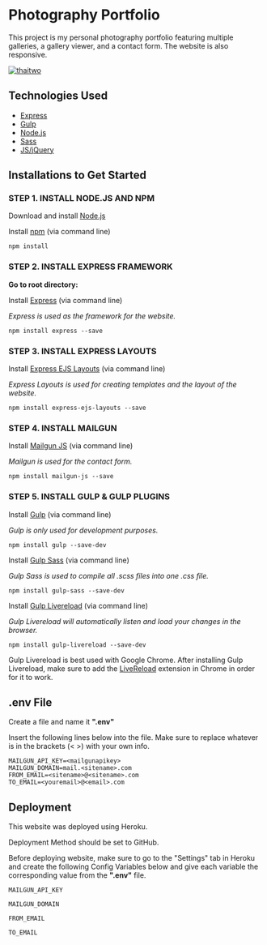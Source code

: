# Photography Portfolio
This project is my personal photography portfolio featuring multiple galleries, a gallery viewer, and a contact form. The website is also responsive.

[![thaitwo](http://www.thaitwo.com/images/thaitwo-homepage.png)](http://www.thaitwo.com)

## Technologies Used
* [Express](http://expressjs.com/)
* [Gulp](http://gulpjs.com/)
* [Node.js](https://nodejs.org/en/)
* [Sass](http://sass-lang.com/)
* [JS/jQuery](https://jquery.com/)

## Installations to Get Started

### STEP 1. INSTALL NODE.JS AND NPM
Download and install [Node.js](https://nodejs.org/en/download/)

Install [npm](https://docs.npmjs.com/cli/install) (via command line)

```
npm install
```

### STEP 2. INSTALL EXPRESS FRAMEWORK

**Go to root directory:**

Install [Express](http://expressjs.com/) (via command line)

_Express is used as the framework for the website._

```
npm install express --save
```

### STEP 3. INSTALL EXPRESS LAYOUTS

Install [Express EJS Layouts](https://www.npmjs.com/package/express-ejs-layouts) (via command line)

_Express Layouts is used for creating templates and the layout of the website._

```
npm install express-ejs-layouts --save
```

### STEP 4. INSTALL MAILGUN

Install [Mailgun JS](https://www.npmjs.com/package/mailgun-js) (via command line)

_Mailgun is used for the contact form._

```
npm install mailgun-js --save
```

### STEP 5. INSTALL GULP & GULP PLUGINS

Install [Gulp](https://www.npmjs.com/package/gulp-install) (via command line)

_Gulp is only used for development purposes._

```
npm install gulp --save-dev
```

Install [Gulp Sass](https://www.npmjs.com/package/gulp-sass) (via command line)

_Gulp Sass is used to compile all .scss files into one .css file._

```
npm install gulp-sass --save-dev
```

Install [Gulp Livereload](https://www.npmjs.com/package/gulp-livereload) (via command line)

_Gulp Livereload will automatically listen and load your changes in the browser._

```
npm install gulp-livereload --save-dev
```

Gulp Livereload is best used with Google Chrome. After installing Gulp Livereload, make sure to add the [LiveReload](https://chrome.google.com/webstore/detail/livereload/jnihajbhpnppcggbcgedagnkighmdlei) extension in Chrome in order for it to work.

## .env File

Create a file and name it **".env"**

Insert the following lines below into the file. Make sure to replace whatever is in the brackets (< >) with your own info.

```
MAILGUN_API_KEY=<mailgunapikey>
MAILGUN_DOMAIN=mail.<sitename>.com
FROM_EMAIL=<sitename>@<sitename>.com
TO_EMAIL=<youremail>@<email>.com
```

## Deployment
This website was deployed using Heroku.

Deployment Method should be set to GitHub.

Before deploying website, make sure to go to the "Settings" tab in Heroku and create the following Config Variables below and give each variable the corresponding value from the **".env"** file.

```
MAILGUN_API_KEY
```

```
MAILGUN_DOMAIN
```

```
FROM_EMAIL
```

```
TO_EMAIL
```